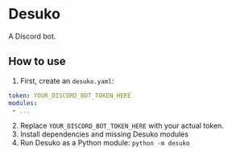# Desuko
A Discord bot.

## How to use
1. First, create an `desuko.yaml`:
```yaml
token: YOUR_DISCORD_BOT_TOKEN_HERE
modules:
 - ...
```
2. Replace `YOUR_DISCORD_BOT_TOKEN_HERE` with your actual token.
3. Install dependencies and missing Desuko modules
4. Run Desuko as a Python module: `python -m desuko`
